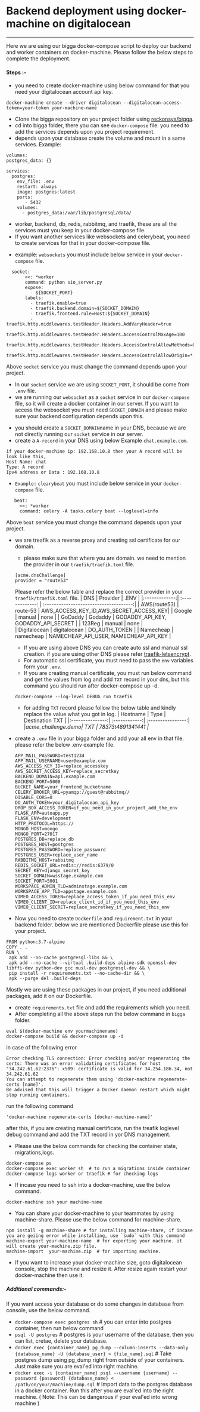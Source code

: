 # Backend deployment using docker-machine on digitalocean
---
Here we are using our bigga docker-compose script to deploy our backend and worker containers on docker-machine. Please follow the below steps to complete the deployment.
#### Steps :-
* you need to create docker-machine using below command for that you need your digitalocean account api key.
```
docker-machine create --driver digitalocean --digitalocean-access-token=your-token your-machine-name
```
* Clone the bigga repository on your project folder using [reckonsys/bigga](https://github.com/reckonsys/bigga).
* cd into bigga folder, there you can see `docker-compose` file. you need to add the services depends upon you project requirement.
* depends upon your database create the volume and mount in a same services.
Example:
```
volumes:
postgres_data: {}
```
```
services:
  postgres:
    env_file: .env
    restart: always
    image: postgres:latest
    ports:
       - 5432
    volumes:
      - postgres_data:/var/lib/postgresql/data/  
```  
* worker, backend, db, redis, rabbitmq, and traefik, these are all the services must you keep in your docker-compose file.
* If you want another services like websockets and celerybeat, you need to create services for that in your docker-compose file.
 - example: `websockets` you must include below service in your `docker-compose` file.
```
  socket:
       <<: *worker
       command: python sio_server.py
       expose:
         - ${SOCKET_PORT}
       labels:
         - traefik.enable=true
         - traefik.backend.domain=${SOCKET_DOMAIN}
         - traefik.frontend.rule=Host:${SOCKET_DOMAIN}
         - traefik.http.middlewares.testHeader.Headers.AddVaryHeader=true
         - traefik.http.middlewares.testHeader.Headers.AccessControlMaxAge=100
         - traefik.http.middlewares.testHeader.Headers.AccessControlAllowMethods=GET,OPTIONS,PUT,POST,DELETE,PATCH
         - traefik.http.middlewares.testHeader.Headers.AccessControlAllowOrigin=*.${SOCKET_DOMAIN},${SOCKET_DOMAIN}
```
Above `socket` service you must change the command depends upon your project.
 * In our `socket` service we are using `SOCKET_PORT`, it should be come from `.env` file.
 * we are running our `websocket` as a `socket` service in our `docker-compose` file, so it will create a docker container in our server. If you want to access the websocket you must need `SOCKET_DOMAIN` and please make sure your backend configuration depends upon this.
  - you should create a `SOCKET_DOMAIN`name in your DNS, because we are not directly running our `socket` service in our server.
  - create a `A-record` in your DNS using below Example `chat.example.com`.
  ```
  if your docker-machine ip: 192.168.10.8 then your A record will be look like this,
  Host Name: chat
  Type: A record
  Ipv4 address or Data : 192.168.10.8
  ```  
 * `Example:` `clearybeat`  you must include below service in your `docker-compose` file.
 ```
    beat:
      <<: *worker
      command: celery -A tasks.celery beat --loglevel=info
 ```
 Above `beat` service you must change the command depends upon your project.
* we are treafik as a reverse proxy and creating ssl certificate for our domain.

  * please make sure that where you are domain. we need to mention the provider in our `traefik/traefik.toml` file.
  ```
  [acme.dnsChallenge]
  provider = "route53"
  ```
  Please refer the below table and replace the correct provider in your `traefik/traefik.toml` file.
  | DNS           |       Provider      | .ENV                                   |
  |:-------------:|  :-------------:    | :-------------------------------------:|
  | AWS(route53)  | route-53            | AWS_ACCESS_KEY_ID,AWS_SECRET_ACCESS_KEY|
  | Google        | manual              |         none                           |
  | GoDaddy       | Godaddy             | GODADDY_API_KEY, GODADDY_API_SECRET    |
  | 123Reg        | manual              |         none                           |   
  | Digitalocean  | digitalocean        |       DO_AUTH_TOKEN                    |
  | Namecheap     | namecheap           | NAMECHEAP_API_USER, NAMECHEAP_API_KEY	 |  
  * If you are using above DNS you can create auto ssl and manual ssl creation. if you are using other DNS please refer [traefik-letsencrypt](https://docs.traefik.io/https/acme/).
  * For automatic ssl certificate, you must need to pass the `env` variables form your `.env`.
  * If you are creating manual certificate, you must run below command and get the values from log and add `TXT` record in your dns, but this command you should run after docker-compose up -d.
  ```
  docker-compose --log-level DEBUG run traefik
  ```
  * for adding `TXT` record please follow the below table and kindly replace the value what you got in log.
  |   Hostname      |   Type        |  Destination TXT  |
  |:---------------:| :------------:| :----------------:|
  |_acme_challenge.demo| TXT        | 78373t4891341441  |_   
* create a `.env` file in your bigga folder and add your all env in that file. please refer the below .env example file.

  ```
  APP_MAIL_PASSWORD=test1234
  APP_MAIL_USERNAME=user@example.com
  AWS_ACCESS_KEY_ID=replace_accesskey
  AWS_SECRET_ACCESS_KEY=replace_secretkey
  BACKEND_DOMAIN=api.example.com
  BACKEND_PORT=5000
  BUCKET_NAME=your_frontend_bucketname
  CELERY_BROKER_URL=pyamqp://guest@rabbitmq//
  DISABLE_CORS=0
  DO_AUTH_TOKEN=your_digitalocean_api_key
  DROP_BOX_ACCESS_TOKEN=if_you_need_in_your_project_add_the_env
  FLASK_APP=autoapp.py
  FLASK_ENV=development
  HTTP_PROTOCOL=https://
  MONGO_HOST=mongo
  MONGO_PORT=27017
  POSTGRES_DB=replace_db
  POSTGRES_HOST=postgres
  POSTGRES_PASSWORD=replace_password
  POSTGRES_USER=replace_user_name
  RABBITMQ_HOST=rabbitmq
  REDIS_SOCKET_URL=redis://redis:6379/0
  SECRET_KEY=django_secret_key
  SOCKET_DOMAIN=wsstage.example.com
  SOCKET_PORT=5001
  WORKSPACE_ADMIN_TLD=adminstage.example.com
  WORKSPACE_APP_TLD=appstage.example.com
  VIMEO_ACCESS_TOKEN=replace_access_token_if_you_need_this_env
  VIMEO_CLIENT_ID=replace_client_id_if_you_need_this_env
  VIMEO_CLIENT_SECRET=replace_secretkey_if_you_need_this_env
  ```
* Now you need to create `Dockerfile` and `requirement.txt` in your backend folder. below we are mentioned Dockerfile please use this for your project.
```
FROM python:3.7-alpine
COPY . .
RUN \
 apk add --no-cache postgresql-libs && \
 apk add --no-cache --virtual .build-deps alpine-sdk openssl-dev libffi-dev python-dev gcc musl-dev postgresql-dev && \
 pip install -r requirements.txt --no-cache-dir && \
 apk --purge del .build-deps
```  
Mostly we are using these packages in our project, if you need additional packages, add it on our Dockerfile.
* create `requirements.txt` file and add the requirements which you need.
* After completing all the above steps run the below command in `bigga` folder.
```
eval $(docker-machine env yourmachinename)
docker-compose build && docker-compose up -d
```

in case of the following error
```
Error checking TLS connection: Error checking and/or regenerating the certs: There was an error validating certificates for host "34.242.61.62:2376": x509: certificate is valid for 34.254.186.34, not 34.242.61.62
You can attempt to regenerate them using 'docker-machine regenerate-certs [name]'.
Be advised that this will trigger a Docker daemon restart which might stop running containers.
```
run the following command
```
'docker-machine regenerate-certs [docker-machine-name]'
```

after this, if you are creating manual certificate, run the treafik loglevel debug command and add the TXT record in yor DNS management.

* Please use the below commands for checking the container state, migrations,logs.
```
docker-compose ps
docker-compose exec worker sh  # to run a migrations inside container
docker-compose logs worker or traefik # for checking logs  
```  
* If incase you need to ssh into a docker-machine, use the below command.
```
docker-machine ssh your machine-name
```
* You can share your docker-machine to your teammates by using machine-share. Please use the below command for machine-share.
```
npm install -g machine-share # for installing machine-share, if incase you are geiing error while installing, use `sudo` with this command
machine-export your-machine-name  # for exporting your machine. it will create your-machine.zip file.
machine-import  your-machine.zip  # for importing machine.
```

* If you want to increase your docker-machine size, goto digitalocean console, stop the machine and resize it. After resize again restart your docker-machine then use it.

##### Additional commands:-
If you want access your database or do some changes in database from console, use the below command.

* `docker-compose exec postgres sh`   # you can enter into postgres container, then run below command
* `psql -U postgres`   # postgres is your username of the database, then you can list, cretae, delete your database.
* `docker exec {container_name} pg_dump --column-inserts --data-only {database_name} -U {database_user} > {file_name}.sql` # Take postgres dump using pg_dump right from outside of your containers. Just make sure you are eval'ed into right machine.
* `docker exec -i {container_name} psql --username {username} --password {password} {database_name} < /path/on/your/machine/dump.sql` # Import data to the postgres database in a docker container. Run this after you are eval'ed into the right machine. ( Note: This can be dangerous if your eval'ed into wrong machine )
